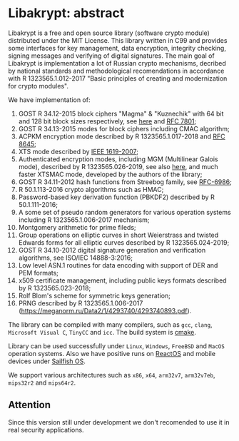 # Libakrypt: abstract

Libakrypt is a free and open source library (software crypto module) distributed under
the MIT License. This library written in C99 and provides some interfaces for
key management, data encryption, integrity checking, signing messages and verifying
of digital signatures. The main goal of Libakrypt is implementation a lot of Russian
crypto mechanisms, decribed by national standards and methodological recomendations
in accordance with R 1323565.1.012-2017
"Basic principles of creating and modernization for crypto modules".

We have implementation of:

 1. GOST R 34.12-2015 block ciphers "Magma" & "Kuznechik" with 64 bit and 128 bit block sizes respectively,
  see [here](https://datatracker.ietf.org/doc/draft-dolmatov-magma/) and [RFC 7801](https://tools.ietf.org/html/rfc7801);
 2. GOST R 34.13-2015 modes for block ciphers including CMAC algorithm;
 3. ACPKM encryption mode described by R 1323565.1.017-2018 and [RFC 8645](https://tools.ietf.org/html/rfc8645);
 4. XTS mode described by [IEEE 1619-2007](https://standards.ieee.org/standard/1619-2007.html);
 5. Authenticated encryption modes, including MGM (Multilinear Galois mode), described by R 1323565.026-2019, 
    see also [here](https://datatracker.ietf.org/doc/draft-smyshlyaev-mgm/), and much faster XTSMAC mode, 
    developed by the authors of the library;
 6. GOST R 34.11-2012 hash functions from Streebog family, see [RFC-6986](https://tools.ietf.org/html/rfc6986);
 7. R 50.1.113-2016 crypto algorithms such as HMAC;
 8. Password-based key derivation function (PBKDF2) described by R 50.1.111-2016;
 9. A some set of pseudo random generators for various operation systems including R 1323565.1.006-2017 mechanism;
10. Montgomery arithmetic for prime fileds;
11. Group operations on elliptic curves in short Weierstrass and twisted Edwards forms for 
  all elliptic curves described by R 1323565.024-2019;
12. GOST R 34.10-2012 digital signature generation and verification algorithms, see ISO/IEC 14888-3:2016;
13. Low level ASN.1 routines for data encoding with support of DER and PEM formats;
14. x509 certificate management, including public keys formats described by R 1323565.023-2018;
15. Rolf Blom's scheme for symmetric keys generation;
16. PRNG described by R 1323565.1.006-2017 (https://meganorm.ru/Data2/1/4293740/4293740893.pdf).

The library can be compiled with many compilers,
such as `gcc`, `clang`, `Microsoft Visual C`, `TinyCC` and `icc`.
The build system is [cmake](https://cmake.org/).

Library can be used successfully under `Linux`, `Windows`, `FreeBSD` and `MacOS` operation systems.
Also we have positive runs on [ReactOS](https://reactos.org) and mobile devices under [Sailfish OS](https://sailfishos.org/).

We support various architectures such as `x86`, `x64`, `arm32v7`, `arm32v7eb`, `mips32r2` and `mips64r2`.

## Attention

Since this version still under development we don't recomended to use it
in real security applications.
